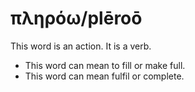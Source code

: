 # πληρόω/plēroō
This word is an action. It is a verb.

* This word can mean to fill or make full.
* This word can mean fulfil or complete.
